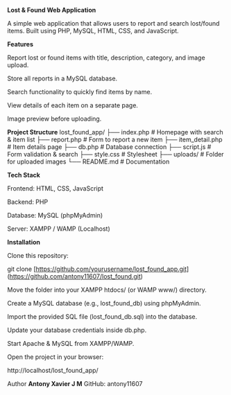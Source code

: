 **Lost & Found Web Application**

A simple web application that allows users to report and search lost/found items.
Built using PHP, MySQL, HTML, CSS, and JavaScript.

**Features**

Report lost or found items with title, description, category, and image upload.

Store all reports in a MySQL database.

Search functionality to quickly find items by name.

View details of each item on a separate page.

Image preview before uploading.

**Project Structure**
lost_found_app/
├── index.php          # Homepage with search & item list
├── report.php         # Form to report a new item
├── item_detail.php    # Item details page
├── db.php             # Database connection
├── script.js          # Form validation & search
├── style.css          # Stylesheet
├── uploads/           # Folder for uploaded images
└── README.md          # Documentation

**Tech Stack**

Frontend: HTML, CSS, JavaScript

Backend: PHP

Database: MySQL (phpMyAdmin)

Server: XAMPP / WAMP (Localhost)

**Installation**

Clone this repository:

git clone [https://github.com/yourusername/lost_found_app.git]
(https://github.com/antony11607/lost_found.git)


Move the folder into your XAMPP htdocs/ (or WAMP www/) directory.

Create a MySQL database (e.g., lost_found_db) using phpMyAdmin.

Import the provided SQL file (lost_found_db.sql) into the database.

Update your database credentials inside db.php.

Start Apache & MySQL from XAMPP/WAMP.

Open the project in your browser:

http://localhost/lost_found_app/


Author
**Antony Xavier J M**
GitHub: antony11607
